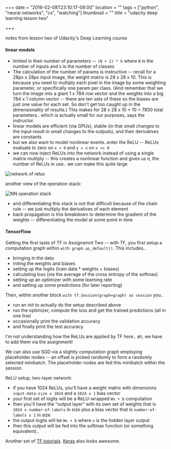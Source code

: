 +++
date = "2016-02-08T23:10:17-08:00"
location = ""
tags = ["python", "neural networks", "cs", "watching"]
thumbnail = ""
title = "udacity deep learning lesson two"

+++

notes from lesson two of Udacity's Deep Learning course

<!--more-->

#### linear models
* limited in their number of parameters --
`(N + 1) * k` where `N` is the number of inputs and `k` is the number of classes
* The calculation of the number of params is instructive --
recall for a 28px x 28px input image, the weight matrix is 28 x 28 x 10.
This is because you need to multiply each pixel in the image by some weighting parameter,
or specifically one param per class.
(And remember that we turn the image into a giant 1 x 784 row vector
and the weights into a big 784 x 1 column vector --
there are ten sets of these so the biases are just one value for each set.
So don't get too caught up in the dimensionality of results.)
This makes for 28 x 28 x 10 + 10 = 7850 total parameters..
which is actually small for our purposes, says the instructor.
* linear models are efficient (via GPUs),
stable (in that small changes to the input result in small changes to the outputs),
and their derivatives are constants
* but we also want to model nonlinear events..enter the ReLU --
ReLUs evaluate to zero on `x < 0` and `y = x` on `x >= 0`
* we can now inject ReLUs into the network instead of using a single matrix multiply --
this creates a nonlinear function
and gives us `H`, the number of ReLUs in use.. we can make this quite large

![network of relus](/img/network-of-relus.png)

another view of the operation stack:

![NN operation stack](/img/nn-operation-stack.png)

* and differentiating this stack is not that difficult because of the chain rule --
we just multiply the derivatives of each element
* back propagation is this breakdown to determine the gradient of the weights --
differentiating the model at some point in time


#### TensorFlow

Getting the first taste of TF in Assignemnt Two --
with TF, you first setup a computation graph within `with graph.as_default()`.
This includes..

  * bringing in the data
  * initing the weights and biases
  * setting up the logits (train data * weights + biases)
  * calculating loss (via the average of the cross entropy of the softmax)
  * setting up an optimizer with some learning rate
  * and setting up some predictions (for later reporting)

Then, within another block `with tf.Session(graph=graph) as session` you..

  * run an init to actually do the setup described above
  * run the optimizer, compute the loss and get the trained predictions (all in one line)
  * occasionally print the validation accuracy
  * and finally print the test accuracy

I'm not understanding how the ReLUs are applied by TF here..
ah, we have to add them via the assignment!

We can also use SGD via a slightly computation graph employing placeholder nodes --
an offset is picked randomly to form a randomly selected minibatch.
The placeholder nodes are fed this minibatch within the session.

ReLU setup, two-layer network:

* if you have 1024 ReLUs, you'll have a weight matrix with dimensions `input-data-size x 1024`
and a `1024 x 1` bias vector
* your first set of logits will be a ReLU-wrapped `Wx + b` computation
* then you'll have the "output layer" with its own set of weights that is `1024 x number-of-labels` in size
plus a bias vector that is `number-of-labels x 1` in size
* the output logits will be `Wx + b` where `x` is the hidden layer output
* then this output will be fed into the softmax function (or something equivalent)..

Another set of [TF tutorials](https://github.com/pkmital/tensorflow_tutorials).
[Keras](http://keras.io/#getting-started-30-seconds-to-keras) also looks awesome.
